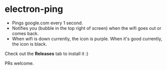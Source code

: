 # electron-ping

- Pings google.com every 1 second.
- Notifies you (bubble in the top right of screen) when the wifi goes out or comes back.
- When wifi is down currently, the icon is purple. When it's good currently, the icon is black.

Check out the **Releases** tab to install it :)

PRs welcome.
